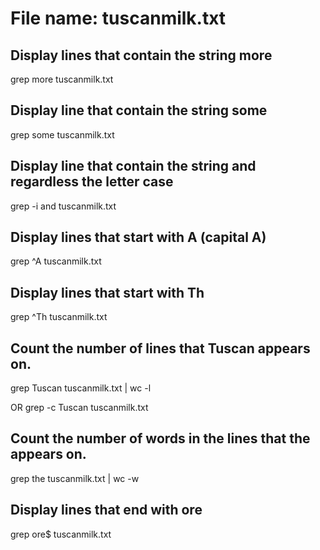 # File name: tuscanmilk.txt

## Display lines that contain the string more

grep more tuscanmilk.txt

## Display line that contain the string some

grep some tuscanmilk.txt

## Display line that contain the string and regardless the letter case

grep -i and tuscanmilk.txt

## Display lines that start with A (capital A)

grep ^A tuscanmilk.txt

## Display lines that start with Th

grep ^Th tuscanmilk.txt

## Count the number of lines that Tuscan appears on.

grep Tuscan tuscanmilk.txt | wc -l

OR grep -c Tuscan tuscanmilk.txt

## Count the number of words in the lines that the appears on.

grep the tuscanmilk.txt | wc -w

## Display lines that end with ore

grep ore$ tuscanmilk.txt

## 
